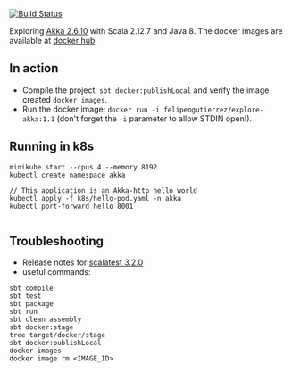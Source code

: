
[![Build Status](https://api.travis-ci.org/felipegutierrez/explore-akka.svg?branch=master)](https://travis-ci.org/felipegutierrez/explore-akka)

Exploring [Akka 2.6.10](https://akka.io/) with Scala 2.12.7 and Java 8. The docker images are available at [docker hub](https://hub.docker.com/repository/docker/felipeogutierrez/explore-akka).

## In action
 - Compile the project: `sbt docker:publishLocal` and verify the image created `docker images`.
 - Run the docker image: `docker run -i felipeogutierrez/explore-akka:1.1` (don't forget the `-i` parameter to allow STDIN open!).

## Running in k8s

```
minikube start --cpus 4 --memory 8192
kubectl create namespace akka

// This application is an Akka-http hello world
kubectl apply -f k8s/hello-pod.yaml -n akka
kubectl port-forward hello 8001


```

## Troubleshooting

 - Release notes for [scalatest 3.2.0](https://www.scalatest.org/release_notes/3.2.0)
 - useful commands:
```
sbt compile
sbt test
sbt package
sbt run
sbt clean assembly
sbt docker:stage
tree target/docker/stage
sbt docker:publishLocal
docker images
docker image rm <IMAGE_ID>
```

